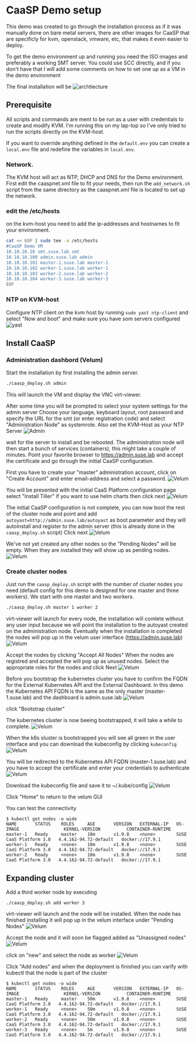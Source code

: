 # CaaSP Demo setup
This demo was created to go through the installation process as if it was manually done on bare metal servers, there are other images for CaaSP that are specificly for kvm, openstack, vmware, etc, that makes it even easier to deploy.

To get the demo environment up and running you need the ISO images and preferably a working SMT server.
You could use SCC directly, and if you don't have that I will add some comments on how to set one up as a VM in the demo environment

The final installation will be
![archtiecture](https://github.com/SweBarre/MyDemos/blob/master/CaaSP/images/architecture.png)

## Prerequisite
All scripts and commands are ment to be run as a user with credentials to create and modify KVM. I'm running this on my lap-top so I've only tried to run the scripts directly on the KVM-host.

If you want to override anything defined in the `default.env` you can create a `local.env` file and redefine the variables in `local.env`.

### Network.
The KVM host will act as NTP, DHCP and DNS for the Demo environment.
First edit the caaspnet.xml file to fit your needs, then run the `add_network.sh` script from the same directory as the caaspnet.xml file is located to set up the network.

### edit the /etc/hosts
on the kvm-host you need to add the ip-addresses and hostnames to fit your environment.
```bash
cat << EOF | sudo tee -a /etc/hosts
#CaaSP Demo VM
10.10.10.10 smt.suse.lab smt
10.10.10.100 admin.suse.lab admin
10.10.10.101 master-1.suse.lab master-1
10.10.10.102 worker-1.suse.lab worker-1
10.10.10.103 worker-2.suse.lab worker-2
10.10.10.104 worker-3.suse.lab worker-3
EOF
```
### NTP on KVM-host
Configure NTP client on the kvm host by running
```sudo yast ntp-client```
and select "Now and boot" and make sure you have som servers configured
![yast](https://github.com/SweBarre/MyDemos/blob/master/CaaSP/images/yast-ntp-client.png)

## Install CaaSP
### Administration dashbord (Velum)
Start the installation by first installing the admin server.
```bash
./caasp_deploy.sh admin
```
This will launch the VM and display the VNC virt-viewer.

After some time you will be prompted to select your system settings for the admin server
Choose your language, keyboard layout, root password and specify the URL for the smt (or enter registration code) and select "Administration Node" as systemrole.
Also set the KVM-Host as your NTP Server
![Admin](https://github.com/SweBarre/MyDemos/blob/master/CaaSP/images/admin1.png)

wait for the server to install and be rebooted.
The administration node will then start a bunch of services (containers), this might take a couple of minutes.
Point your favorite browser to https://admin.suse.lab and accept the certificate and go through the initial CaaSP configuration.

First you have to create your "master" administration account, click on "Create Account" and enter email-address and select a password.
![Velum](https://github.com/SweBarre/MyDemos/blob/master/CaaSP/images/admin2.png)

You will be presented with the initial CaaS Platform configuration page
select "Install Tiller" if you want to use helm charts
then click next
![Velum](https://github.com/SweBarre/MyDemos/blob/master/CaaSP/images/admin3.png)

The initial CaaSP configuration is not complete, you can now boot the rest of the cluster node and point and add `autoyast=http://admin.suse.lab/autoyast` as boot parameter and they will autoinstall and register to the admin server (this is already done in the `caasp_deploy.sh` script)
Click next
![Velum](https://github.com/SweBarre/MyDemos/blob/master/CaaSP/images/admin4.png)

We've not yet created any other nodes so the "Pending Nodes" will be empty. When they are installed they will show up as pending nodes.
![Velum](https://github.com/SweBarre/MyDemos/blob/master/CaaSP/images/admin5.png)

### Create cluster nodes
Just run the `caasp_deploy.sh` script with the number of cluster nodes you need (default config for this demo is designed for one master and three workers).
We start with one master and two workers.
```bash
./caasp_deploy.sh master 1 worker 2
```
virt-viewer will launch for every node, the installation will comlete without any user input because we will point the installation to the autoyast created on the administration node.
Eventually when the installation is completed the nodes will pop up in the velum user interface (https://admin.suse.lab)
![Velum](https://github.com/SweBarre/MyDemos/blob/master/CaaSP/images/admin6.png)

Accept the nodes by clicking "Accept All Nodes"
When the nodes are registred and accepted the will pop up as unused nodes.
Select the appropriate roles for the nodes and click Next
![Velum](https://github.com/SweBarre/MyDemos/blob/master/CaaSP/images/admin7.png)

Before you bootstrap the kubernetes cluster you have to confirm the FQDN for the External Kubernetes API and the External Dashboard. In this demo the Kubernetes API FQDN is the same as the only master (master-1.suse.lab) and the dashboard is admin.suse.lab
![Velum](https://github.com/SweBarre/MyDemos/blob/master/CaaSP/images/admin8.png)

click "Bootstrap cluster"

The kubernetes cluster is now beeing bootstrapped, it will take a while to complete.
![Velum](https://github.com/SweBarre/MyDemos/blob/master/CaaSP/images/admin9.png)

When the k8s sluster is bootstrapped you will see all green in the user interface and you can download the kubeconfig by clicking `kubeconfig`
![Velum](https://github.com/SweBarre/MyDemos/blob/master/CaaSP/images/admin10.png)

You will be redirected to the Kubernetes API FQDN (master-1.suse.lab) and you have to accept the certificate and enter your credentials to authenticate
![Velum](https://github.com/SweBarre/MyDemos/blob/master/CaaSP/images/admin11.png)


Download the kubeconfig file and save it to ~/.kube/config
![Velum](https://github.com/SweBarre/MyDemos/blob/master/CaaSP/images/admin12.png)

Click "Home" to return to the velum GUI

You can test the connectivity
```
$ kubectl get nodes -o wide
NAME       STATUS    ROLES     AGE       VERSION   EXTERNAL-IP   OS-IMAGE                 KERNEL-VERSION          CONTAINER-RUNTIME
master-1   Ready     master    18m       v1.9.8    <none>        SUSE CaaS Platform 3.0   4.4.162-94.72-default   docker://17.9.1
worker-1   Ready     <none>    18m       v1.9.8    <none>        SUSE CaaS Platform 3.0   4.4.162-94.72-default   docker://17.9.1
worker-2   Ready     <none>    18m       v1.9.8    <none>        SUSE CaaS Platform 3.0   4.4.162-94.72-default   docker://17.9.1
```

## Expanding cluster
Add a third worker node by executing
```
./caasp_deploy.sh add worker 3
```
virt-viewer will launch and the node will be installed.
When the node has finished installing it will pop up in the velum interface under "Pending Nodes"
![Velum](https://github.com/SweBarre/MyDemos/blob/master/CaaSP/images/admin13.png)

Accept the node and it will soon be flagged added as "Unassigned nodes"
![Velum](https://github.com/SweBarre/MyDemos/blob/master/CaaSP/images/admin14.png)

click on "new" and select the node as worker
![Velum](https://github.com/SweBarre/MyDemos/blob/master/CaaSP/images/admin15.png)

Click "Add nodes" and when the deployment is finished you can varify with kubectl that the node is part of the cluster
```
$ kubectl get nodes -o wide
NAME       STATUS    ROLES     AGE       VERSION   EXTERNAL-IP   OS-IMAGE                 KERNEL-VERSION          CONTAINER-RUNTIME
master-1   Ready     master    50m       v1.9.8    <none>        SUSE CaaS Platform 3.0   4.4.162-94.72-default   docker://17.9.1
worker-1   Ready     <none>    50m       v1.9.8    <none>        SUSE CaaS Platform 3.0   4.4.162-94.72-default   docker://17.9.1
worker-2   Ready     <none>    50m       v1.9.8    <none>        SUSE CaaS Platform 3.0   4.4.162-94.72-default   docker://17.9.1
worker-3   Ready     <none>    5m        v1.9.8    <none>        SUSE CaaS Platform 3.0   4.4.162-94.72-default   docker://17.9.1
```

